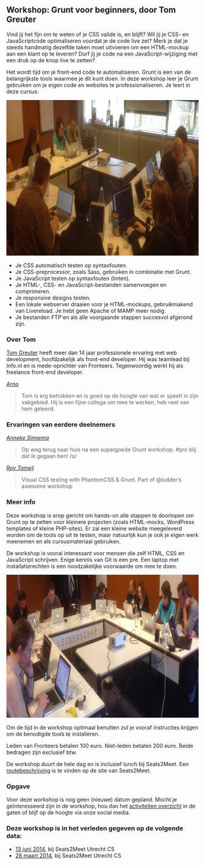 <h2>Workshop: Grunt voor beginners, door Tom Greuter</h2>
<p>Vind jij het fijn om te weten of je CSS valide is, en blijft? Wil jij je CSS- en JavaScriptcode optimaliseren voordat je de code live zet? Merk je dat je steeds handmatig dezelfde taken moet uitvoeren om een HTML-mockup aan een klant op te leveren? Durf jij je code na een JavaScript-wijziging met een druk op de knop live te zetten?</p>
<p>Het wordt tijd om je front-end code te automatiseren. Grunt is een van de belangrijkste tools waarmee je dit kunt doen. In deze workshop leer je Grunt gebruiken om je eigen code en websites te professionaliseren. Je leert in deze cursus:</p>
<p class="figure full-width bordered"><img src="/_img/workshops/grunt-voor-beginners-tom-greuter/grunt-1.jpg" width="1024" height="408" loading="lazy" decoding="async" alt=""></p>
<ul>
<li>Je CSS automatisch testen op syntaxfouten.</li>
<li>Je CSS-preprocessor, zoals Sass, gebruiken in combinatie met Grunt.</li>
<li>Je JavaScript testen op syntaxfouten (linten).</li>
<li>Je HTML-, CSS- en JavaScript-bestanden samenvoegen en comprimeren.</li>
<li>Je responsive designs testen.</li>
<li>Een lokale webserver draaien voor je HTML-mockups, gebruikmakend van Livereload. Je hebt geen Apache of MAMP meer nodig.</li>
<li>Je bestanden FTP'en als alle voorgaande stappen succesvol afgerond zijn.</li>
</ul>
<h3>Over Tom</h3>
<p><a href="http://tomgreuter.nl">Tom Greuter</a> heeft meer dan 14 jaar professionele ervaring met web development, hoofdzakelijk als front-end developer. Hij was teamlead bij Info.nl en is mede-oprichter van Fronteers. Tegenwoordig werkt hij als freelance front-end developer.</p>
<p class="source"><cite><a href="http://nl.linkedin.com/in/tomgreuter">Arno</a></cite></p>
<blockquote>
<p>Tom is erg betrokken en is goed op de hoogte van wat er speelt in zijn vakgebied. Hij is een fijne collega om mee te werken, heb veel van hem geleerd.</p>
</blockquote>
<h3>Ervaringen van eerdere deelnemers</h3>
<p class="source"><cite><a href="https://twitter.com/asinnema/status/449589372309241856">Anneke Sinnema</a></cite></p>
<blockquote>
<p>Op weg terug naar huis na een supergoede Grunt workshop. #pro blij dat ik gegaan ben! /o/</p>
</blockquote>
<p class="source"><cite><a href="https://twitter.com/roy/status/449566641886863360">Roy Tomeij</a></cite></p>
<blockquote>
<p>Visual CSS testing with PhantomCSS &amp; Grunt. Part of @ludder’s awesome workshop.</p>
</blockquote>
<h3>Meer info</h3>
<p>Deze workshop is erop gericht om hands-on alle stappen te doorlopen om Grunt op te zetten voor kleinere projecten (zoals HTML-mocks, WordPress templates of kleine PHP-sites). Er zal een kleine website meegeleverd worden om de tools op uit te testen, maar natuurlijk kun je ook je eigen werk meenemen en als cursusmateriaal gebruiken.</p>
<p>De workshop is vooral interessant voor mensen die zelf HTML, CSS en JavaScript schrijven. Enige kennis van Git is een pre. Een laptop met installatierechten is een noodzakelijke voorwaarde om mee te doen.</p>
<p class="figure full-width bordered"><img src="/_img/workshops/grunt-voor-beginners-tom-greuter/grunt-2.jpg" width="1024" height="375" loading="lazy" decoding="async" alt=""></p>
<p>Om de tijd in de workshop optimaal benutten zul je vooraf instructies krijgen om de benodigde tools te installeren.</p>
<p>Leden van Fronteers betalen 100 euro. Niet-leden betalen 200 euro. Beide bedragen zijn exclusief btw.</p>
<p>De workshop duurt de hele dag en is inclusief lunch bij Seats2Meet. Een <a href="https://www.seats2meet.com/locations/85/Seats2meet_com_Utrecht_CS">routebeschrijving</a> is te vinden op de site van Seats2Meet.</p>
<h3>Opgave</h3>
<p>Voor deze workshop is nog geen (nieuwe) datum gepland. Mocht je geïnteresseerd zijn in de workshop, hou dan het <a href="/nl/activiteiten/">activiteiten overzicht</a> in de gaten of blijf op de hoogte via onze social media.</p>
<h3>Deze workshop is in het verleden gegeven op de volgende data: </h3>
<ul>
<li><a href="/nl/workshops-archief/grunt-voor-beginners-tom-greuter/13-juni-2014">13 juni 2014</a>, bij Seats2Meet Utrecht CS</li>
<li><a href="/nl/workshops-archief/grunt-voor-beginners-tom-greuter/28-maart-2014">28 maart 2014</a>, bij Seats2Meet Utrecht CS</li>
</ul>
